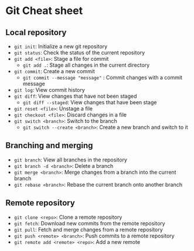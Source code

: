 # Git Cheat sheet

## Local repository
- `git init`: Initialize a new git repository
- `git status`: Check the status of the current repository
- `git add <file>`: Stage a file for commit
  - `git add .`: Stage all changes in the current directory
- `git commit`: Create a new commit
  - `git commit --message "message"` : Commit changes with a commit message
- `git log`: View commit history
- `git diff`: View changes that have not been staged
  - `git diff --staged`: View changes that have been stage
- `git reset <file>`: Unstage a file
- `git checkout <file>`: Discard changes in a file
- `git switch <branch>`: Switch to the branch
  - `git switch --create <branch>`: Create a new branch and switch to it

## Branching and merging
- `git branch`: View all branches in the repository
- `git branch -d <branch>`: Delete a branch
- `git merge <branch>`: Merge changes from a branch into the current branch
- `git rebase <branch>`: Rebase the current branch onto another branch

## Remote repository
- `git clone <repo>`: Clone a remote repository
- `git fetch`: Download new commits from the remote repository
- `git pull`: Fetch and merge changes from a remote repository
- `git push <remote> <branch>`: Push commits to a remote repository
- `git remote add <remote> <repo>`: Add a new remote